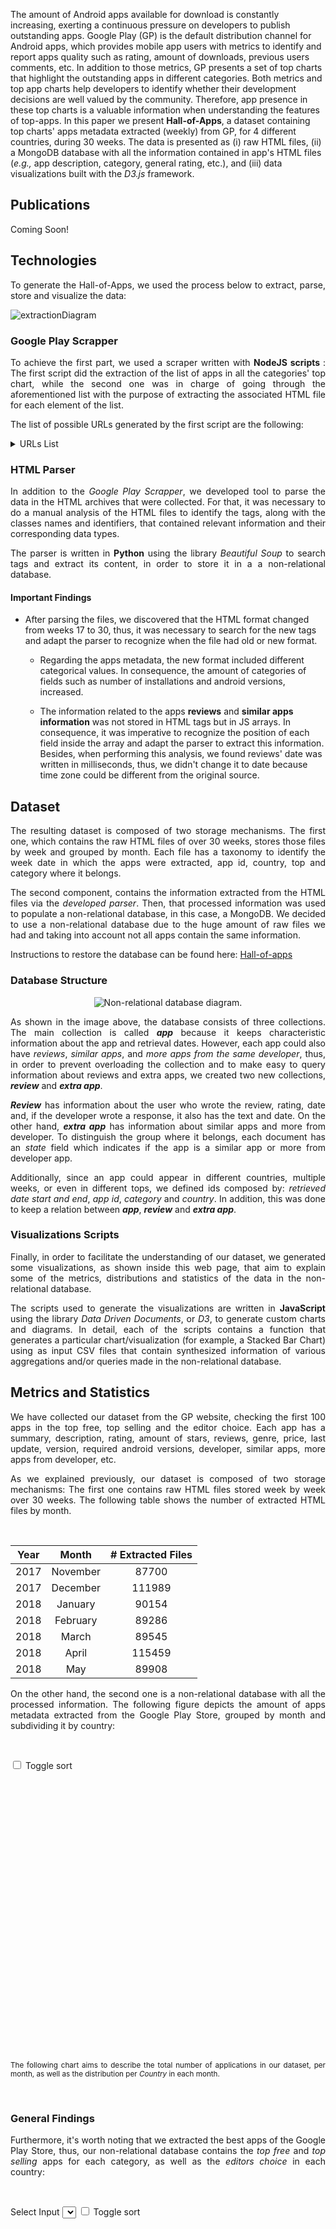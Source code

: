 
The amount of Android apps available for download is constantly increasing, exerting a continuous pressure on developers to publish outstanding apps. Google Play (GP) is the default distribution channel for Android apps, which provides mobile app users  with metrics to identify and report apps quality such as rating, amount of downloads, previous users comments, etc. In addition to those metrics, GP presents a set of top charts that highlight the outstanding apps in different categories. Both metrics and top app charts help developers to identify whether their development decisions are well valued by the community. Therefore, app presence in these top charts is a valuable information when understanding the features of top-apps. In this paper we present **Hall-of-Apps**, a dataset containing top charts' apps metadata extracted (weekly) from GP, for 4 different countries, during 30 weeks. The data is presented as (i) raw HTML files, (ii) a MongoDB database with all the information contained in app's HTML files (_e.g.,_ app description, category, general rating, etc.), and (iii) data visualizations built with the _D3.js_ framework.

## Publications
<p align="justify">
Coming Soon!
</p>

## Technologies
<p align="justify">
To generate the Hall-of-Apps, we used the process below to extract, parse, store and visualize the data:
</p>

![extractionDiagram](/assets/imgs/structural/extraction.jpg)

### Google Play Scrapper
<p align="justify">
  To achieve the first part, we used a scraper written with <strong>NodeJS scripts </strong>: The first script did the extraction of the list of apps in all the categories' top chart, while the second one was in charge of going through the aforementioned list with the purpose of extracting the associated HTML file for each element of the list.
</p>

<p align="justify">
The list of possible URLs generated by the first script are the following:
</p>

<details>
  <summary>URLs List</summary>
  
  <table class="table table-bordered table-hover table-condensed" style="table-layout:fixed">
<thead><tr><th title="Field #1">id</th>
<th title="Field #2">pathName</th>
<th title="Field #3">path</th>
<th title="Field #4">country</th>
</tr></thead>
<tbody><tr>
<td align="right">1</td>
<td>editorChoice</td>
<td>https://play.google.com/store/apps/collection/promotion_3002800_editors_choice_apps?hl=en&amp;gl=co</td>
<td>co</td>
</tr>
<tr>
<td align="right">2</td>
<td>general_topFree</td>
<td>https://play.google.com/store/apps/collection/topselling_free?hl=en&amp;gl=co</td>
<td>co</td>
</tr>
<tr>
<td align="right">3</td>
<td>general_topSelling</td>
<td>https://play.google.com/store/apps/collection/topselling_paid?hl=en&amp;gl=co</td>
<td>co</td>
</tr>
<tr>
<td align="right">4</td>
<td>art_and_design_topFree</td>
<td>https://play.google.com/store/apps/category/ART_AND_DESIGN/collection/topselling_free?hl=en&amp;gl=co</td>
<td>co</td>
</tr>
<tr>
<td align="right">5</td>
<td>art_and_design_topSelling</td>
<td>https://play.google.com/store/apps/category/ART_AND_DESIGN/collection/topselling_paid?hl=en&amp;gl=co</td>
<td>co</td>
</tr>
<tr>
<td align="right">6</td>
<td>auto_and_vehicles_topFree</td>
<td>https://play.google.com/store/apps/category/AUTO_AND_VEHICLES/collection/topselling_free?hl=en&amp;gl=co</td>
<td>co</td>
</tr>
<tr>
<td align="right">7</td>
<td>auto_and_vehicles_topSelling</td>
<td>https://play.google.com/store/apps/category/AUTO_AND_VEHICLES/collection/topselling_paid?hl=en&amp;gl=co</td>
<td>co</td>
</tr>
<tr>
<td align="right">8</td>
<td>beauty_topFree</td>
<td>https://play.google.com/store/apps/category/BEAUTY/collection/topselling_free?hl=en&amp;gl=co</td>
<td>co</td>
</tr>
<tr>
<td align="right">9</td>
<td>beauty_topSelling</td>
<td>https://play.google.com/store/apps/category/BEAUTY/collection/topselling_paid?hl=en&amp;gl=co</td>
<td>co</td>
</tr>
<tr>
<td align="right">10</td>
<td>books_and_reference_topFree</td>
<td>https://play.google.com/store/apps/category/BOOKS_AND_REFERENCE/collection/topselling_free?hl=en&amp;gl=co</td>
<td>co</td>
</tr>
<tr>
<td align="right">11</td>
<td>books_and_reference_topSelling</td>
<td>https://play.google.com/store/apps/category/BOOKS_AND_REFERENCE/collection/topselling_paid?hl=en&amp;gl=co</td>
<td>co</td>
</tr>
<tr>
<td align="right">12</td>
<td>business_topFree</td>
<td>https://play.google.com/store/apps/category/BUSINESS/collection/topselling_free?hl=en&amp;gl=co</td>
<td>co</td>
</tr>
<tr>
<td align="right">13</td>
<td>business_topSelling</td>
<td>https://play.google.com/store/apps/category/BUSINESS/collection/topselling_paid?hl=en&amp;gl=co</td>
<td>co</td>
</tr>
<tr>
<td align="right">14</td>
<td>comics_topFree</td>
<td>https://play.google.com/store/apps/category/COMICS/collection/topselling_free?hl=en&amp;gl=co</td>
<td>co</td>
</tr>
<tr>
<td align="right">15</td>
<td>comics_topSelling</td>
<td>https://play.google.com/store/apps/category/COMICS/collection/topselling_paid?hl=en&amp;gl=co</td>
<td>co</td>
</tr>
<tr>
<td align="right">16</td>
<td>communication_topFree</td>
<td>https://play.google.com/store/apps/category/COMMUNICATION/collection/topselling_free?hl=en&amp;gl=co</td>
<td>co</td>
</tr>
<tr>
<td align="right">17</td>
<td>communication_topSelling</td>
<td>https://play.google.com/store/apps/category/COMMUNICATION/collection/topselling_paid?hl=en&amp;gl=co</td>
<td>co</td>
</tr>
<tr>
<td align="right">18</td>
<td>dating_topFree</td>
<td>https://play.google.com/store/apps/category/DATING/collection/topselling_free?hl=en&amp;gl=co</td>
<td>co</td>
</tr>
<tr>
<td align="right">19</td>
<td>dating_topSelling</td>
<td>https://play.google.com/store/apps/category/DATING/collection/topselling_paid?hl=en&amp;gl=co</td>
<td>co</td>
</tr>
<tr>
<td align="right">20</td>
<td>education_topFree</td>
<td>https://play.google.com/store/apps/category/EDUCATION/collection/topselling_free?hl=en&amp;gl=co</td>
<td>co</td>
</tr>
<tr>
<td align="right">21</td>
<td>education_topSelling</td>
<td>https://play.google.com/store/apps/category/EDUCATION/collection/topselling_paid?hl=en&amp;gl=co</td>
<td>co</td>
</tr>
<tr>
<td align="right">22</td>
<td>entertainment_topFree</td>
<td>https://play.google.com/store/apps/category/ENTERTAINMENT/collection/topselling_free?hl=en&amp;gl=co</td>
<td>co</td>
</tr>
<tr>
<td align="right">23</td>
<td>entertainment_topSelling</td>
<td>https://play.google.com/store/apps/category/ENTERTAINMENT/collection/topselling_paid?hl=en&amp;gl=co</td>
<td>co</td>
</tr>
<tr>
<td align="right">24</td>
<td>events_topFree</td>
<td>https://play.google.com/store/apps/category/EVENTS/collection/topselling_free?hl=en&amp;gl=co</td>
<td>co</td>
</tr>
<tr>
<td align="right">25</td>
<td>events_topSelling</td>
<td>https://play.google.com/store/apps/category/EVENTS/collection/topselling_paid?hl=en&amp;gl=co</td>
<td>co</td>
</tr>
<tr>
<td align="right">26</td>
<td>finance_topFree</td>
<td>https://play.google.com/store/apps/category/FINANCE/collection/topselling_free?hl=en&amp;gl=co</td>
<td>co</td>
</tr>
<tr>
<td align="right">27</td>
<td>finance_topSelling</td>
<td>https://play.google.com/store/apps/category/FINANCE/collection/topselling_paid?hl=en&amp;gl=co</td>
<td>co</td>
</tr>
<tr>
<td align="right">28</td>
<td>food_and_drink_topFree</td>
<td>https://play.google.com/store/apps/category/FOOD_AND_DRINK/collection/topselling_free?hl=en&amp;gl=co</td>
<td>co</td>
</tr>
<tr>
<td align="right">29</td>
<td>food_and_drink_topSelling</td>
<td>https://play.google.com/store/apps/category/FOOD_AND_DRINK/collection/topselling_paid?hl=en&amp;gl=co</td>
<td>co</td>
</tr>
<tr>
<td align="right">30</td>
<td>health_and_fitness_topFree</td>
<td>https://play.google.com/store/apps/category/HEALTH_AND_FITNESS/collection/topselling_free?hl=en&amp;gl=co</td>
<td>co</td>
</tr>
<tr>
<td align="right">31</td>
<td>health_and_fitness_topSelling</td>
<td>https://play.google.com/store/apps/category/HEALTH_AND_FITNESS/collection/topselling_paid?hl=en&amp;gl=co</td>
<td>co</td>
</tr>
<tr>
<td align="right">32</td>
<td>house_and_home_topFree</td>
<td>https://play.google.com/store/apps/category/HOUSE_AND_HOME/collection/topselling_free?hl=en&amp;gl=co</td>
<td>co</td>
</tr>
<tr>
<td align="right">33</td>
<td>house_and_home_topSelling</td>
<td>https://play.google.com/store/apps/category/HOUSE_AND_HOME/collection/topselling_paid?hl=en&amp;gl=co</td>
<td>co</td>
</tr>
<tr>
<td align="right">34</td>
<td>libraries_and_demo_topFree</td>
<td>https://play.google.com/store/apps/category/LIBRARIES_AND_DEMO/collection/topselling_free?hl=en&amp;gl=co</td>
<td>co</td>
</tr>
<tr>
<td align="right">35</td>
<td>libraries_and_demo_topSelling</td>
<td>https://play.google.com/store/apps/category/LIBRARIES_AND_DEMO/collection/topselling_paid?hl=en&amp;gl=co</td>
<td>co</td>
</tr>
<tr>
<td align="right">36</td>
<td>lifestyle_topFree</td>
<td>https://play.google.com/store/apps/category/LIFESTYLE/collection/topselling_free?hl=en&amp;gl=co</td>
<td>co</td>
</tr>
<tr>
<td align="right">37</td>
<td>lifestyle_topSelling</td>
<td>https://play.google.com/store/apps/category/LIFESTYLE/collection/topselling_paid?hl=en&amp;gl=co</td>
<td>co</td>
</tr>
<tr>
<td align="right">38</td>
<td>maps_and_navigation_topFree</td>
<td>https://play.google.com/store/apps/category/MAPS_AND_NAVIGATION/collection/topselling_free?hl=en&amp;gl=co</td>
<td>co</td>
</tr>
<tr>
<td align="right">39</td>
<td>maps_and_navigation_topSelling</td>
<td>https://play.google.com/store/apps/category/MAPS_AND_NAVIGATION/collection/topselling_paid?hl=en&amp;gl=co</td>
<td>co</td>
</tr>
<tr>
<td align="right">40</td>
<td>medical_topFree</td>
<td>https://play.google.com/store/apps/category/MEDICAL/collection/topselling_free?hl=en&amp;gl=co</td>
<td>co</td>
</tr>
<tr>
<td align="right">41</td>
<td>medical_topSelling</td>
<td>https://play.google.com/store/apps/category/MEDICAL/collection/topselling_paid?hl=en&amp;gl=co</td>
<td>co</td>
</tr>
<tr>
<td align="right">42</td>
<td>music_and_audio_topFree</td>
<td>https://play.google.com/store/apps/category/MUSIC_AND_AUDIO/collection/topselling_free?hl=en&amp;gl=co</td>
<td>co</td>
</tr>
<tr>
<td align="right">43</td>
<td>music_and_audio_topSelling</td>
<td>https://play.google.com/store/apps/category/MUSIC_AND_AUDIO/collection/topselling_paid?hl=en&amp;gl=co</td>
<td>co</td>
</tr>
<tr>
<td align="right">44</td>
<td>news_and_magazines_topFree</td>
<td>https://play.google.com/store/apps/category/NEWS_AND_MAGAZINES/collection/topselling_free?hl=en&amp;gl=co</td>
<td>co</td>
</tr>
<tr>
<td align="right">45</td>
<td>news_and_magazines_topSelling</td>
<td>https://play.google.com/store/apps/category/NEWS_AND_MAGAZINES/collection/topselling_paid?hl=en&amp;gl=co</td>
<td>co</td>
</tr>
<tr>
<td align="right">46</td>
<td>parenting_topFree</td>
<td>https://play.google.com/store/apps/category/PARENTING/collection/topselling_free?hl=en&amp;gl=co</td>
<td>co</td>
</tr>
<tr>
<td align="right">47</td>
<td>parenting_topSelling</td>
<td>https://play.google.com/store/apps/category/PARENTING/collection/topselling_paid?hl=en&amp;gl=co</td>
<td>co</td>
</tr>
<tr>
<td align="right">48</td>
<td>personalization_topFree</td>
<td>https://play.google.com/store/apps/category/PERSONALIZATION/collection/topselling_free?hl=en&amp;gl=co</td>
<td>co</td>
</tr>
<tr>
<td align="right">49</td>
<td>personalization_topSelling</td>
<td>https://play.google.com/store/apps/category/PERSONALIZATION/collection/topselling_paid?hl=en&amp;gl=co</td>
<td>co</td>
</tr>
<tr>
<td align="right">50</td>
<td>photography_topFree</td>
<td>https://play.google.com/store/apps/category/PHOTOGRAPHY/collection/topselling_free?hl=en&amp;gl=co</td>
<td>co</td>
</tr>
<tr>
<td align="right">51</td>
<td>photography_topSelling</td>
<td>https://play.google.com/store/apps/category/PHOTOGRAPHY/collection/topselling_paid?hl=en&amp;gl=co</td>
<td>co</td>
</tr>
<tr>
<td align="right">52</td>
<td>productivity_topFree</td>
<td>https://play.google.com/store/apps/category/PRODUCTIVITY/collection/topselling_free?hl=en&amp;gl=co</td>
<td>co</td>
</tr>
<tr>
<td align="right">53</td>
<td>productivity_topSelling</td>
<td>https://play.google.com/store/apps/category/PRODUCTIVITY/collection/topselling_paid?hl=en&amp;gl=co</td>
<td>co</td>
</tr>
<tr>
<td align="right">54</td>
<td>shopping_topFree</td>
<td>https://play.google.com/store/apps/category/SHOPPING/collection/topselling_free?hl=en&amp;gl=co</td>
<td>co</td>
</tr>
<tr>
<td align="right">55</td>
<td>shopping_topSelling</td>
<td>https://play.google.com/store/apps/category/SHOPPING/collection/topselling_paid?hl=en&amp;gl=co</td>
<td>co</td>
</tr>
<tr>
<td align="right">56</td>
<td>social_topFree</td>
<td>https://play.google.com/store/apps/category/SOCIAL/collection/topselling_free?hl=en&amp;gl=co</td>
<td>co</td>
</tr>
<tr>
<td align="right">57</td>
<td>social_topSelling</td>
<td>https://play.google.com/store/apps/category/SOCIAL/collection/topselling_paid?hl=en&amp;gl=co</td>
<td>co</td>
</tr>
<tr>
<td align="right">58</td>
<td>sports_topFree</td>
<td>https://play.google.com/store/apps/category/SPORTS/collection/topselling_free?hl=en&amp;gl=co</td>
<td>co</td>
</tr>
<tr>
<td align="right">59</td>
<td>sports_topSelling</td>
<td>https://play.google.com/store/apps/category/SPORTS/collection/topselling_paid?hl=en&amp;gl=co</td>
<td>co</td>
</tr>
<tr>
<td align="right">60</td>
<td>tools_topFree</td>
<td>https://play.google.com/store/apps/category/TOOLS/collection/topselling_free?hl=en&amp;gl=co</td>
<td>co</td>
</tr>
<tr>
<td align="right">61</td>
<td>tools_topSelling</td>
<td>https://play.google.com/store/apps/category/TOOLS/collection/topselling_paid?hl=en&amp;gl=co</td>
<td>co</td>
</tr>
<tr>
<td align="right">62</td>
<td>travel_and_local_topFree</td>
<td>https://play.google.com/store/apps/category/TRAVEL_AND_LOCAL/collection/topselling_free?hl=en&amp;gl=co</td>
<td>co</td>
</tr>
<tr>
<td align="right">63</td>
<td>travel_and_local_topSelling</td>
<td>https://play.google.com/store/apps/category/TRAVEL_AND_LOCAL/collection/topselling_paid?hl=en&amp;gl=co</td>
<td>co</td>
</tr>
<tr>
<td align="right">64</td>
<td>video_players_topFree</td>
<td>https://play.google.com/store/apps/category/VIDEO_PLAYERS/collection/topselling_free?hl=en&amp;gl=co</td>
<td>co</td>
</tr>
<tr>
<td align="right">65</td>
<td>video_players_topSelling</td>
<td>https://play.google.com/store/apps/category/VIDEO_PLAYERS/collection/topselling_paid?hl=en&amp;gl=co</td>
<td>co</td>
</tr>
<tr>
<td align="right">66</td>
<td>weather_topFree</td>
<td>https://play.google.com/store/apps/category/WEATHER/collection/topselling_free?hl=en&amp;gl=co</td>
<td>co</td>
</tr>
<tr>
<td align="right">67</td>
<td>weather_topSelling</td>
<td>https://play.google.com/store/apps/category/WEATHER/collection/topselling_paid?hl=en&amp;gl=co</td>
<td>co</td>
</tr>
<tr>
<td align="right">68</td>
<td>editorChoice</td>
<td>https://play.google.com/store/apps/collection/promotion_3002800_editors_choice_apps?hl=en&amp;gl=us</td>
<td>us</td>
</tr>
<tr>
<td align="right">69</td>
<td>general_topFree</td>
<td>https://play.google.com/store/apps/collection/topselling_free?hl=en&amp;gl=us</td>
<td>us</td>
</tr>
<tr>
<td align="right">70</td>
<td>general_topSelling</td>
<td>https://play.google.com/store/apps/collection/topselling_paid?hl=en&amp;gl=us</td>
<td>us</td>
</tr>
<tr>
<td align="right">71</td>
<td>art_and_design_topFree</td>
<td>https://play.google.com/store/apps/category/ART_AND_DESIGN/collection/topselling_free?hl=en&amp;gl=us</td>
<td>us</td>
</tr>
<tr>
<td align="right">72</td>
<td>art_and_design_topSelling</td>
<td>https://play.google.com/store/apps/category/ART_AND_DESIGN/collection/topselling_paid?hl=en&amp;gl=us</td>
<td>us</td>
</tr>
<tr>
<td align="right">73</td>
<td>auto_and_vehicles_topFree</td>
<td>https://play.google.com/store/apps/category/AUTO_AND_VEHICLES/collection/topselling_free?hl=en&amp;gl=us</td>
<td>us</td>
</tr>
<tr>
<td align="right">74</td>
<td>auto_and_vehicles_topSelling</td>
<td>https://play.google.com/store/apps/category/AUTO_AND_VEHICLES/collection/topselling_paid?hl=en&amp;gl=us</td>
<td>us</td>
</tr>
<tr>
<td align="right">75</td>
<td>beauty_topFree</td>
<td>https://play.google.com/store/apps/category/BEAUTY/collection/topselling_free?hl=en&amp;gl=us</td>
<td>us</td>
</tr>
<tr>
<td align="right">76</td>
<td>beauty_topSelling</td>
<td>https://play.google.com/store/apps/category/BEAUTY/collection/topselling_paid?hl=en&amp;gl=us</td>
<td>us</td>
</tr>
<tr>
<td align="right">77</td>
<td>books_and_reference_topFree</td>
<td>https://play.google.com/store/apps/category/BOOKS_AND_REFERENCE/collection/topselling_free?hl=en&amp;gl=us</td>
<td>us</td>
</tr>
<tr>
<td align="right">78</td>
<td>books_and_reference_topSelling</td>
<td>https://play.google.com/store/apps/category/BOOKS_AND_REFERENCE/collection/topselling_paid?hl=en&amp;gl=us</td>
<td>us</td>
</tr>
<tr>
<td align="right">79</td>
<td>business_topFree</td>
<td>https://play.google.com/store/apps/category/BUSINESS/collection/topselling_free?hl=en&amp;gl=us</td>
<td>us</td>
</tr>
<tr>
<td align="right">80</td>
<td>business_topSelling</td>
<td>https://play.google.com/store/apps/category/BUSINESS/collection/topselling_paid?hl=en&amp;gl=us</td>
<td>us</td>
</tr>
<tr>
<td align="right">81</td>
<td>comics_topFree</td>
<td>https://play.google.com/store/apps/category/COMICS/collection/topselling_free?hl=en&amp;gl=us</td>
<td>us</td>
</tr>
<tr>
<td align="right">82</td>
<td>comics_topSelling</td>
<td>https://play.google.com/store/apps/category/COMICS/collection/topselling_paid?hl=en&amp;gl=us</td>
<td>us</td>
</tr>
<tr>
<td align="right">83</td>
<td>communication_topFree</td>
<td>https://play.google.com/store/apps/category/COMMUNICATION/collection/topselling_free?hl=en&amp;gl=us</td>
<td>us</td>
</tr>
<tr>
<td align="right">84</td>
<td>communication_topSelling</td>
<td>https://play.google.com/store/apps/category/COMMUNICATION/collection/topselling_paid?hl=en&amp;gl=us</td>
<td>us</td>
</tr>
<tr>
<td align="right">85</td>
<td>dating_topFree</td>
<td>https://play.google.com/store/apps/category/DATING/collection/topselling_free?hl=en&amp;gl=us</td>
<td>us</td>
</tr>
<tr>
<td align="right">86</td>
<td>dating_topSelling</td>
<td>https://play.google.com/store/apps/category/DATING/collection/topselling_paid?hl=en&amp;gl=us</td>
<td>us</td>
</tr>
<tr>
<td align="right">87</td>
<td>education_topFree</td>
<td>https://play.google.com/store/apps/category/EDUCATION/collection/topselling_free?hl=en&amp;gl=us</td>
<td>us</td>
</tr>
<tr>
<td align="right">88</td>
<td>education_topSelling</td>
<td>https://play.google.com/store/apps/category/EDUCATION/collection/topselling_paid?hl=en&amp;gl=us</td>
<td>us</td>
</tr>
<tr>
<td align="right">89</td>
<td>entertainment_topFree</td>
<td>https://play.google.com/store/apps/category/ENTERTAINMENT/collection/topselling_free?hl=en&amp;gl=us</td>
<td>us</td>
</tr>
<tr>
<td align="right">90</td>
<td>entertainment_topSelling</td>
<td>https://play.google.com/store/apps/category/ENTERTAINMENT/collection/topselling_paid?hl=en&amp;gl=us</td>
<td>us</td>
</tr>
<tr>
<td align="right">91</td>
<td>events_topFree</td>
<td>https://play.google.com/store/apps/category/EVENTS/collection/topselling_free?hl=en&amp;gl=us</td>
<td>us</td>
</tr>
<tr>
<td align="right">92</td>
<td>events_topSelling</td>
<td>https://play.google.com/store/apps/category/EVENTS/collection/topselling_paid?hl=en&amp;gl=us</td>
<td>us</td>
</tr>
<tr>
<td align="right">93</td>
<td>finance_topFree</td>
<td>https://play.google.com/store/apps/category/FINANCE/collection/topselling_free?hl=en&amp;gl=us</td>
<td>us</td>
</tr>
<tr>
<td align="right">94</td>
<td>finance_topSelling</td>
<td>https://play.google.com/store/apps/category/FINANCE/collection/topselling_paid?hl=en&amp;gl=us</td>
<td>us</td>
</tr>
<tr>
<td align="right">95</td>
<td>food_and_drink_topFree</td>
<td>https://play.google.com/store/apps/category/FOOD_AND_DRINK/collection/topselling_free?hl=en&amp;gl=us</td>
<td>us</td>
</tr>
<tr>
<td align="right">96</td>
<td>food_and_drink_topSelling</td>
<td>https://play.google.com/store/apps/category/FOOD_AND_DRINK/collection/topselling_paid?hl=en&amp;gl=us</td>
<td>us</td>
</tr>
<tr>
<td align="right">97</td>
<td>health_and_fitness_topFree</td>
<td>https://play.google.com/store/apps/category/HEALTH_AND_FITNESS/collection/topselling_free?hl=en&amp;gl=us</td>
<td>us</td>
</tr>
<tr>
<td align="right">98</td>
<td>health_and_fitness_topSelling</td>
<td>https://play.google.com/store/apps/category/HEALTH_AND_FITNESS/collection/topselling_paid?hl=en&amp;gl=us</td>
<td>us</td>
</tr>
<tr>
<td align="right">99</td>
<td>house_and_home_topFree</td>
<td>https://play.google.com/store/apps/category/HOUSE_AND_HOME/collection/topselling_free?hl=en&amp;gl=us</td>
<td>us</td>
</tr>
<tr>
<td align="right">100</td>
<td>house_and_home_topSelling</td>
<td>https://play.google.com/store/apps/category/HOUSE_AND_HOME/collection/topselling_paid?hl=en&amp;gl=us</td>
<td>us</td>
</tr>
<tr>
<td align="right">101</td>
<td>libraries_and_demo_topFree</td>
<td>https://play.google.com/store/apps/category/LIBRARIES_AND_DEMO/collection/topselling_free?hl=en&amp;gl=us</td>
<td>us</td>
</tr>
<tr>
<td align="right">102</td>
<td>libraries_and_demo_topSelling</td>
<td>https://play.google.com/store/apps/category/LIBRARIES_AND_DEMO/collection/topselling_paid?hl=en&amp;gl=us</td>
<td>us</td>
</tr>
<tr>
<td align="right">103</td>
<td>lifestyle_topFree</td>
<td>https://play.google.com/store/apps/category/LIFESTYLE/collection/topselling_free?hl=en&amp;gl=us</td>
<td>us</td>
</tr>
<tr>
<td align="right">104</td>
<td>lifestyle_topSelling</td>
<td>https://play.google.com/store/apps/category/LIFESTYLE/collection/topselling_paid?hl=en&amp;gl=us</td>
<td>us</td>
</tr>
<tr>
<td align="right">105</td>
<td>maps_and_navigation_topFree</td>
<td>https://play.google.com/store/apps/category/MAPS_AND_NAVIGATION/collection/topselling_free?hl=en&amp;gl=us</td>
<td>us</td>
</tr>
<tr>
<td align="right">106</td>
<td>maps_and_navigation_topSelling</td>
<td>https://play.google.com/store/apps/category/MAPS_AND_NAVIGATION/collection/topselling_paid?hl=en&amp;gl=us</td>
<td>us</td>
</tr>
<tr>
<td align="right">107</td>
<td>medical_topFree</td>
<td>https://play.google.com/store/apps/category/MEDICAL/collection/topselling_free?hl=en&amp;gl=us</td>
<td>us</td>
</tr>
<tr>
<td align="right">108</td>
<td>medical_topSelling</td>
<td>https://play.google.com/store/apps/category/MEDICAL/collection/topselling_paid?hl=en&amp;gl=us</td>
<td>us</td>
</tr>
<tr>
<td align="right">109</td>
<td>music_and_audio_topFree</td>
<td>https://play.google.com/store/apps/category/MUSIC_AND_AUDIO/collection/topselling_free?hl=en&amp;gl=us</td>
<td>us</td>
</tr>
<tr>
<td align="right">110</td>
<td>music_and_audio_topSelling</td>
<td>https://play.google.com/store/apps/category/MUSIC_AND_AUDIO/collection/topselling_paid?hl=en&amp;gl=us</td>
<td>us</td>
</tr>
<tr>
<td align="right">111</td>
<td>news_and_magazines_topFree</td>
<td>https://play.google.com/store/apps/category/NEWS_AND_MAGAZINES/collection/topselling_free?hl=en&amp;gl=us</td>
<td>us</td>
</tr>
<tr>
<td align="right">112</td>
<td>news_and_magazines_topSelling</td>
<td>https://play.google.com/store/apps/category/NEWS_AND_MAGAZINES/collection/topselling_paid?hl=en&amp;gl=us</td>
<td>us</td>
</tr>
<tr>
<td align="right">113</td>
<td>parenting_topFree</td>
<td>https://play.google.com/store/apps/category/PARENTING/collection/topselling_free?hl=en&amp;gl=us</td>
<td>us</td>
</tr>
<tr>
<td align="right">114</td>
<td>parenting_topSelling</td>
<td>https://play.google.com/store/apps/category/PARENTING/collection/topselling_paid?hl=en&amp;gl=us</td>
<td>us</td>
</tr>
<tr>
<td align="right">115</td>
<td>personalization_topFree</td>
<td>https://play.google.com/store/apps/category/PERSONALIZATION/collection/topselling_free?hl=en&amp;gl=us</td>
<td>us</td>
</tr>
<tr>
<td align="right">116</td>
<td>personalization_topSelling</td>
<td>https://play.google.com/store/apps/category/PERSONALIZATION/collection/topselling_paid?hl=en&amp;gl=us</td>
<td>us</td>
</tr>
<tr>
<td align="right">117</td>
<td>photography_topFree</td>
<td>https://play.google.com/store/apps/category/PHOTOGRAPHY/collection/topselling_free?hl=en&amp;gl=us</td>
<td>us</td>
</tr>
<tr>
<td align="right">118</td>
<td>photography_topSelling</td>
<td>https://play.google.com/store/apps/category/PHOTOGRAPHY/collection/topselling_paid?hl=en&amp;gl=us</td>
<td>us</td>
</tr>
<tr>
<td align="right">119</td>
<td>productivity_topFree</td>
<td>https://play.google.com/store/apps/category/PRODUCTIVITY/collection/topselling_free?hl=en&amp;gl=us</td>
<td>us</td>
</tr>
<tr>
<td align="right">120</td>
<td>productivity_topSelling</td>
<td>https://play.google.com/store/apps/category/PRODUCTIVITY/collection/topselling_paid?hl=en&amp;gl=us</td>
<td>us</td>
</tr>
<tr>
<td align="right">121</td>
<td>shopping_topFree</td>
<td>https://play.google.com/store/apps/category/SHOPPING/collection/topselling_free?hl=en&amp;gl=us</td>
<td>us</td>
</tr>
<tr>
<td align="right">122</td>
<td>shopping_topSelling</td>
<td>https://play.google.com/store/apps/category/SHOPPING/collection/topselling_paid?hl=en&amp;gl=us</td>
<td>us</td>
</tr>
<tr>
<td align="right">123</td>
<td>social_topFree</td>
<td>https://play.google.com/store/apps/category/SOCIAL/collection/topselling_free?hl=en&amp;gl=us</td>
<td>us</td>
</tr>
<tr>
<td align="right">124</td>
<td>social_topSelling</td>
<td>https://play.google.com/store/apps/category/SOCIAL/collection/topselling_paid?hl=en&amp;gl=us</td>
<td>us</td>
</tr>
<tr>
<td align="right">125</td>
<td>sports_topFree</td>
<td>https://play.google.com/store/apps/category/SPORTS/collection/topselling_free?hl=en&amp;gl=us</td>
<td>us</td>
</tr>
<tr>
<td align="right">126</td>
<td>sports_topSelling</td>
<td>https://play.google.com/store/apps/category/SPORTS/collection/topselling_paid?hl=en&amp;gl=us</td>
<td>us</td>
</tr>
<tr>
<td align="right">127</td>
<td>tools_topFree</td>
<td>https://play.google.com/store/apps/category/TOOLS/collection/topselling_free?hl=en&amp;gl=us</td>
<td>us</td>
</tr>
<tr>
<td align="right">128</td>
<td>tools_topSelling</td>
<td>https://play.google.com/store/apps/category/TOOLS/collection/topselling_paid?hl=en&amp;gl=us</td>
<td>us</td>
</tr>
<tr>
<td align="right">129</td>
<td>travel_and_local_topFree</td>
<td>https://play.google.com/store/apps/category/TRAVEL_AND_LOCAL/collection/topselling_free?hl=en&amp;gl=us</td>
<td>us</td>
</tr>
<tr>
<td align="right">130</td>
<td>travel_and_local_topSelling</td>
<td>https://play.google.com/store/apps/category/TRAVEL_AND_LOCAL/collection/topselling_paid?hl=en&amp;gl=us</td>
<td>us</td>
</tr>
<tr>
<td align="right">131</td>
<td>video_players_topFree</td>
<td>https://play.google.com/store/apps/category/VIDEO_PLAYERS/collection/topselling_free?hl=en&amp;gl=us</td>
<td>us</td>
</tr>
<tr>
<td align="right">132</td>
<td>video_players_topSelling</td>
<td>https://play.google.com/store/apps/category/VIDEO_PLAYERS/collection/topselling_paid?hl=en&amp;gl=us</td>
<td>us</td>
</tr>
<tr>
<td align="right">133</td>
<td>weather_topFree</td>
<td>https://play.google.com/store/apps/category/WEATHER/collection/topselling_free?hl=en&amp;gl=us</td>
<td>us</td>
</tr>
<tr>
<td align="right">134</td>
<td>weather_topSelling</td>
<td>https://play.google.com/store/apps/category/WEATHER/collection/topselling_paid?hl=en&amp;gl=us</td>
<td>us</td>
</tr>
<tr>
<td align="right">135</td>
<td>editorChoice</td>
<td>https://play.google.com/store/apps/collection/promotion_3002800_editors_choice_apps?hl=en&amp;gl=br</td>
<td>br</td>
</tr>
<tr>
<td align="right">136</td>
<td>general_topFree</td>
<td>https://play.google.com/store/apps/collection/topselling_free?hl=en&amp;gl=br</td>
<td>br</td>
</tr>
<tr>
<td align="right">137</td>
<td>general_topSelling</td>
<td>https://play.google.com/store/apps/collection/topselling_paid?hl=en&amp;gl=br</td>
<td>br</td>
</tr>
<tr>
<td align="right">138</td>
<td>art_and_design_topFree</td>
<td>https://play.google.com/store/apps/category/ART_AND_DESIGN/collection/topselling_free?hl=en&amp;gl=br</td>
<td>br</td>
</tr>
<tr>
<td align="right">139</td>
<td>art_and_design_topSelling</td>
<td>https://play.google.com/store/apps/category/ART_AND_DESIGN/collection/topselling_paid?hl=en&amp;gl=br</td>
<td>br</td>
</tr>
<tr>
<td align="right">140</td>
<td>auto_and_vehicles_topFree</td>
<td>https://play.google.com/store/apps/category/AUTO_AND_VEHICLES/collection/topselling_free?hl=en&amp;gl=br</td>
<td>br</td>
</tr>
<tr>
<td align="right">141</td>
<td>auto_and_vehicles_topSelling</td>
<td>https://play.google.com/store/apps/category/AUTO_AND_VEHICLES/collection/topselling_paid?hl=en&amp;gl=br</td>
<td>br</td>
</tr>
<tr>
<td align="right">142</td>
<td>beauty_topFree</td>
<td>https://play.google.com/store/apps/category/BEAUTY/collection/topselling_free?hl=en&amp;gl=br</td>
<td>br</td>
</tr>
<tr>
<td align="right">143</td>
<td>beauty_topSelling</td>
<td>https://play.google.com/store/apps/category/BEAUTY/collection/topselling_paid?hl=en&amp;gl=br</td>
<td>br</td>
</tr>
<tr>
<td align="right">144</td>
<td>books_and_reference_topFree</td>
<td>https://play.google.com/store/apps/category/BOOKS_AND_REFERENCE/collection/topselling_free?hl=en&amp;gl=br</td>
<td>br</td>
</tr>
<tr>
<td align="right">145</td>
<td>books_and_reference_topSelling</td>
<td>https://play.google.com/store/apps/category/BOOKS_AND_REFERENCE/collection/topselling_paid?hl=en&amp;gl=br</td>
<td>br</td>
</tr>
<tr>
<td align="right">146</td>
<td>business_topFree</td>
<td>https://play.google.com/store/apps/category/BUSINESS/collection/topselling_free?hl=en&amp;gl=br</td>
<td>br</td>
</tr>
<tr>
<td align="right">147</td>
<td>business_topSelling</td>
<td>https://play.google.com/store/apps/category/BUSINESS/collection/topselling_paid?hl=en&amp;gl=br</td>
<td>br</td>
</tr>
<tr>
<td align="right">148</td>
<td>comics_topFree</td>
<td>https://play.google.com/store/apps/category/COMICS/collection/topselling_free?hl=en&amp;gl=br</td>
<td>br</td>
</tr>
<tr>
<td align="right">149</td>
<td>comics_topSelling</td>
<td>https://play.google.com/store/apps/category/COMICS/collection/topselling_paid?hl=en&amp;gl=br</td>
<td>br</td>
</tr>
<tr>
<td align="right">150</td>
<td>communication_topFree</td>
<td>https://play.google.com/store/apps/category/COMMUNICATION/collection/topselling_free?hl=en&amp;gl=br</td>
<td>br</td>
</tr>
<tr>
<td align="right">151</td>
<td>communication_topSelling</td>
<td>https://play.google.com/store/apps/category/COMMUNICATION/collection/topselling_paid?hl=en&amp;gl=br</td>
<td>br</td>
</tr>
<tr>
<td align="right">152</td>
<td>dating_topFree</td>
<td>https://play.google.com/store/apps/category/DATING/collection/topselling_free?hl=en&amp;gl=br</td>
<td>br</td>
</tr>
<tr>
<td align="right">153</td>
<td>dating_topSelling</td>
<td>https://play.google.com/store/apps/category/DATING/collection/topselling_paid?hl=en&amp;gl=br</td>
<td>br</td>
</tr>
<tr>
<td align="right">154</td>
<td>education_topFree</td>
<td>https://play.google.com/store/apps/category/EDUCATION/collection/topselling_free?hl=en&amp;gl=br</td>
<td>br</td>
</tr>
<tr>
<td align="right">155</td>
<td>education_topSelling</td>
<td>https://play.google.com/store/apps/category/EDUCATION/collection/topselling_paid?hl=en&amp;gl=br</td>
<td>br</td>
</tr>
<tr>
<td align="right">156</td>
<td>entertainment_topFree</td>
<td>https://play.google.com/store/apps/category/ENTERTAINMENT/collection/topselling_free?hl=en&amp;gl=br</td>
<td>br</td>
</tr>
<tr>
<td align="right">157</td>
<td>entertainment_topSelling</td>
<td>https://play.google.com/store/apps/category/ENTERTAINMENT/collection/topselling_paid?hl=en&amp;gl=br</td>
<td>br</td>
</tr>
<tr>
<td align="right">158</td>
<td>events_topFree</td>
<td>https://play.google.com/store/apps/category/EVENTS/collection/topselling_free?hl=en&amp;gl=br</td>
<td>br</td>
</tr>
<tr>
<td align="right">159</td>
<td>events_topSelling</td>
<td>https://play.google.com/store/apps/category/EVENTS/collection/topselling_paid?hl=en&amp;gl=br</td>
<td>br</td>
</tr>
<tr>
<td align="right">160</td>
<td>finance_topFree</td>
<td>https://play.google.com/store/apps/category/FINANCE/collection/topselling_free?hl=en&amp;gl=br</td>
<td>br</td>
</tr>
<tr>
<td align="right">161</td>
<td>finance_topSelling</td>
<td>https://play.google.com/store/apps/category/FINANCE/collection/topselling_paid?hl=en&amp;gl=br</td>
<td>br</td>
</tr>
<tr>
<td align="right">162</td>
<td>food_and_drink_topFree</td>
<td>https://play.google.com/store/apps/category/FOOD_AND_DRINK/collection/topselling_free?hl=en&amp;gl=br</td>
<td>br</td>
</tr>
<tr>
<td align="right">163</td>
<td>food_and_drink_topSelling</td>
<td>https://play.google.com/store/apps/category/FOOD_AND_DRINK/collection/topselling_paid?hl=en&amp;gl=br</td>
<td>br</td>
</tr>
<tr>
<td align="right">164</td>
<td>health_and_fitness_topFree</td>
<td>https://play.google.com/store/apps/category/HEALTH_AND_FITNESS/collection/topselling_free?hl=en&amp;gl=br</td>
<td>br</td>
</tr>
<tr>
<td align="right">165</td>
<td>health_and_fitness_topSelling</td>
<td>https://play.google.com/store/apps/category/HEALTH_AND_FITNESS/collection/topselling_paid?hl=en&amp;gl=br</td>
<td>br</td>
</tr>
<tr>
<td align="right">166</td>
<td>house_and_home_topFree</td>
<td>https://play.google.com/store/apps/category/HOUSE_AND_HOME/collection/topselling_free?hl=en&amp;gl=br</td>
<td>br</td>
</tr>
<tr>
<td align="right">167</td>
<td>house_and_home_topSelling</td>
<td>https://play.google.com/store/apps/category/HOUSE_AND_HOME/collection/topselling_paid?hl=en&amp;gl=br</td>
<td>br</td>
</tr>
<tr>
<td align="right">168</td>
<td>libraries_and_demo_topFree</td>
<td>https://play.google.com/store/apps/category/LIBRARIES_AND_DEMO/collection/topselling_free?hl=en&amp;gl=br</td>
<td>br</td>
</tr>
<tr>
<td align="right">169</td>
<td>libraries_and_demo_topSelling</td>
<td>https://play.google.com/store/apps/category/LIBRARIES_AND_DEMO/collection/topselling_paid?hl=en&amp;gl=br</td>
<td>br</td>
</tr>
<tr>
<td align="right">170</td>
<td>lifestyle_topFree</td>
<td>https://play.google.com/store/apps/category/LIFESTYLE/collection/topselling_free?hl=en&amp;gl=br</td>
<td>br</td>
</tr>
<tr>
<td align="right">171</td>
<td>lifestyle_topSelling</td>
<td>https://play.google.com/store/apps/category/LIFESTYLE/collection/topselling_paid?hl=en&amp;gl=br</td>
<td>br</td>
</tr>
<tr>
<td align="right">172</td>
<td>maps_and_navigation_topFree</td>
<td>https://play.google.com/store/apps/category/MAPS_AND_NAVIGATION/collection/topselling_free?hl=en&amp;gl=br</td>
<td>br</td>
</tr>
<tr>
<td align="right">173</td>
<td>maps_and_navigation_topSelling</td>
<td>https://play.google.com/store/apps/category/MAPS_AND_NAVIGATION/collection/topselling_paid?hl=en&amp;gl=br</td>
<td>br</td>
</tr>
<tr>
<td align="right">174</td>
<td>medical_topFree</td>
<td>https://play.google.com/store/apps/category/MEDICAL/collection/topselling_free?hl=en&amp;gl=br</td>
<td>br</td>
</tr>
<tr>
<td align="right">175</td>
<td>medical_topSelling</td>
<td>https://play.google.com/store/apps/category/MEDICAL/collection/topselling_paid?hl=en&amp;gl=br</td>
<td>br</td>
</tr>
<tr>
<td align="right">176</td>
<td>music_and_audio_topFree</td>
<td>https://play.google.com/store/apps/category/MUSIC_AND_AUDIO/collection/topselling_free?hl=en&amp;gl=br</td>
<td>br</td>
</tr>
<tr>
<td align="right">177</td>
<td>music_and_audio_topSelling</td>
<td>https://play.google.com/store/apps/category/MUSIC_AND_AUDIO/collection/topselling_paid?hl=en&amp;gl=br</td>
<td>br</td>
</tr>
<tr>
<td align="right">178</td>
<td>news_and_magazines_topFree</td>
<td>https://play.google.com/store/apps/category/NEWS_AND_MAGAZINES/collection/topselling_free?hl=en&amp;gl=br</td>
<td>br</td>
</tr>
<tr>
<td align="right">179</td>
<td>news_and_magazines_topSelling</td>
<td>https://play.google.com/store/apps/category/NEWS_AND_MAGAZINES/collection/topselling_paid?hl=en&amp;gl=br</td>
<td>br</td>
</tr>
<tr>
<td align="right">180</td>
<td>parenting_topFree</td>
<td>https://play.google.com/store/apps/category/PARENTING/collection/topselling_free?hl=en&amp;gl=br</td>
<td>br</td>
</tr>
<tr>
<td align="right">181</td>
<td>parenting_topSelling</td>
<td>https://play.google.com/store/apps/category/PARENTING/collection/topselling_paid?hl=en&amp;gl=br</td>
<td>br</td>
</tr>
<tr>
<td align="right">182</td>
<td>personalization_topFree</td>
<td>https://play.google.com/store/apps/category/PERSONALIZATION/collection/topselling_free?hl=en&amp;gl=br</td>
<td>br</td>
</tr>
<tr>
<td align="right">183</td>
<td>personalization_topSelling</td>
<td>https://play.google.com/store/apps/category/PERSONALIZATION/collection/topselling_paid?hl=en&amp;gl=br</td>
<td>br</td>
</tr>
<tr>
<td align="right">184</td>
<td>photography_topFree</td>
<td>https://play.google.com/store/apps/category/PHOTOGRAPHY/collection/topselling_free?hl=en&amp;gl=br</td>
<td>br</td>
</tr>
<tr>
<td align="right">185</td>
<td>photography_topSelling</td>
<td>https://play.google.com/store/apps/category/PHOTOGRAPHY/collection/topselling_paid?hl=en&amp;gl=br</td>
<td>br</td>
</tr>
<tr>
<td align="right">186</td>
<td>productivity_topFree</td>
<td>https://play.google.com/store/apps/category/PRODUCTIVITY/collection/topselling_free?hl=en&amp;gl=br</td>
<td>br</td>
</tr>
<tr>
<td align="right">187</td>
<td>productivity_topSelling</td>
<td>https://play.google.com/store/apps/category/PRODUCTIVITY/collection/topselling_paid?hl=en&amp;gl=br</td>
<td>br</td>
</tr>
<tr>
<td align="right">188</td>
<td>shopping_topFree</td>
<td>https://play.google.com/store/apps/category/SHOPPING/collection/topselling_free?hl=en&amp;gl=br</td>
<td>br</td>
</tr>
<tr>
<td align="right">189</td>
<td>shopping_topSelling</td>
<td>https://play.google.com/store/apps/category/SHOPPING/collection/topselling_paid?hl=en&amp;gl=br</td>
<td>br</td>
</tr>
<tr>
<td align="right">190</td>
<td>social_topFree</td>
<td>https://play.google.com/store/apps/category/SOCIAL/collection/topselling_free?hl=en&amp;gl=br</td>
<td>br</td>
</tr>
<tr>
<td align="right">191</td>
<td>social_topSelling</td>
<td>https://play.google.com/store/apps/category/SOCIAL/collection/topselling_paid?hl=en&amp;gl=br</td>
<td>br</td>
</tr>
<tr>
<td align="right">192</td>
<td>sports_topFree</td>
<td>https://play.google.com/store/apps/category/SPORTS/collection/topselling_free?hl=en&amp;gl=br</td>
<td>br</td>
</tr>
<tr>
<td align="right">193</td>
<td>sports_topSelling</td>
<td>https://play.google.com/store/apps/category/SPORTS/collection/topselling_paid?hl=en&amp;gl=br</td>
<td>br</td>
</tr>
<tr>
<td align="right">194</td>
<td>tools_topFree</td>
<td>https://play.google.com/store/apps/category/TOOLS/collection/topselling_free?hl=en&amp;gl=br</td>
<td>br</td>
</tr>
<tr>
<td align="right">195</td>
<td>tools_topSelling</td>
<td>https://play.google.com/store/apps/category/TOOLS/collection/topselling_paid?hl=en&amp;gl=br</td>
<td>br</td>
</tr>
<tr>
<td align="right">196</td>
<td>travel_and_local_topFree</td>
<td>https://play.google.com/store/apps/category/TRAVEL_AND_LOCAL/collection/topselling_free?hl=en&amp;gl=br</td>
<td>br</td>
</tr>
<tr>
<td align="right">197</td>
<td>travel_and_local_topSelling</td>
<td>https://play.google.com/store/apps/category/TRAVEL_AND_LOCAL/collection/topselling_paid?hl=en&amp;gl=br</td>
<td>br</td>
</tr>
<tr>
<td align="right">198</td>
<td>video_players_topFree</td>
<td>https://play.google.com/store/apps/category/VIDEO_PLAYERS/collection/topselling_free?hl=en&amp;gl=br</td>
<td>br</td>
</tr>
<tr>
<td align="right">199</td>
<td>video_players_topSelling</td>
<td>https://play.google.com/store/apps/category/VIDEO_PLAYERS/collection/topselling_paid?hl=en&amp;gl=br</td>
<td>br</td>
</tr>
<tr>
<td align="right">200</td>
<td>weather_topFree</td>
<td>https://play.google.com/store/apps/category/WEATHER/collection/topselling_free?hl=en&amp;gl=br</td>
<td>br</td>
</tr>
<tr>
<td align="right">201</td>
<td>weather_topSelling</td>
<td>https://play.google.com/store/apps/category/WEATHER/collection/topselling_paid?hl=en&amp;gl=br</td>
<td>br</td>
</tr>
<tr>
<td align="right">202</td>
<td>editorChoice</td>
<td>https://play.google.com/store/apps/collection/promotion_3002800_editors_choice_apps?hl=en&amp;gl=de</td>
<td>de</td>
</tr>
<tr>
<td align="right">203</td>
<td>general_topFree</td>
<td>https://play.google.com/store/apps/collection/topselling_free?hl=en&amp;gl=de</td>
<td>de</td>
</tr>
<tr>
<td align="right">204</td>
<td>general_topSelling</td>
<td>https://play.google.com/store/apps/collection/topselling_paid?hl=en&amp;gl=de</td>
<td>de</td>
</tr>
<tr>
<td align="right">205</td>
<td>art_and_design_topFree</td>
<td>https://play.google.com/store/apps/category/ART_AND_DESIGN/collection/topselling_free?hl=en&amp;gl=de</td>
<td>de</td>
</tr>
<tr>
<td align="right">206</td>
<td>art_and_design_topSelling</td>
<td>https://play.google.com/store/apps/category/ART_AND_DESIGN/collection/topselling_paid?hl=en&amp;gl=de</td>
<td>de</td>
</tr>
<tr>
<td align="right">207</td>
<td>auto_and_vehicles_topFree</td>
<td>https://play.google.com/store/apps/category/AUTO_AND_VEHICLES/collection/topselling_free?hl=en&amp;gl=de</td>
<td>de</td>
</tr>
<tr>
<td align="right">208</td>
<td>auto_and_vehicles_topSelling</td>
<td>https://play.google.com/store/apps/category/AUTO_AND_VEHICLES/collection/topselling_paid?hl=en&amp;gl=de</td>
<td>de</td>
</tr>
<tr>
<td align="right">209</td>
<td>beauty_topFree</td>
<td>https://play.google.com/store/apps/category/BEAUTY/collection/topselling_free?hl=en&amp;gl=de</td>
<td>de</td>
</tr>
<tr>
<td align="right">210</td>
<td>beauty_topSelling</td>
<td>https://play.google.com/store/apps/category/BEAUTY/collection/topselling_paid?hl=en&amp;gl=de</td>
<td>de</td>
</tr>
<tr>
<td align="right">211</td>
<td>books_and_reference_topFree</td>
<td>https://play.google.com/store/apps/category/BOOKS_AND_REFERENCE/collection/topselling_free?hl=en&amp;gl=de</td>
<td>de</td>
</tr>
<tr>
<td align="right">212</td>
<td>books_and_reference_topSelling</td>
<td>https://play.google.com/store/apps/category/BOOKS_AND_REFERENCE/collection/topselling_paid?hl=en&amp;gl=de</td>
<td>de</td>
</tr>
<tr>
<td align="right">213</td>
<td>business_topFree</td>
<td>https://play.google.com/store/apps/category/BUSINESS/collection/topselling_free?hl=en&amp;gl=de</td>
<td>de</td>
</tr>
<tr>
<td align="right">214</td>
<td>business_topSelling</td>
<td>https://play.google.com/store/apps/category/BUSINESS/collection/topselling_paid?hl=en&amp;gl=de</td>
<td>de</td>
</tr>
<tr>
<td align="right">215</td>
<td>comics_topFree</td>
<td>https://play.google.com/store/apps/category/COMICS/collection/topselling_free?hl=en&amp;gl=de</td>
<td>de</td>
</tr>
<tr>
<td align="right">216</td>
<td>comics_topSelling</td>
<td>https://play.google.com/store/apps/category/COMICS/collection/topselling_paid?hl=en&amp;gl=de</td>
<td>de</td>
</tr>
<tr>
<td align="right">217</td>
<td>communication_topFree</td>
<td>https://play.google.com/store/apps/category/COMMUNICATION/collection/topselling_free?hl=en&amp;gl=de</td>
<td>de</td>
</tr>
<tr>
<td align="right">218</td>
<td>communication_topSelling</td>
<td>https://play.google.com/store/apps/category/COMMUNICATION/collection/topselling_paid?hl=en&amp;gl=de</td>
<td>de</td>
</tr>
<tr>
<td align="right">219</td>
<td>dating_topFree</td>
<td>https://play.google.com/store/apps/category/DATING/collection/topselling_free?hl=en&amp;gl=de</td>
<td>de</td>
</tr>
<tr>
<td align="right">220</td>
<td>dating_topSelling</td>
<td>https://play.google.com/store/apps/category/DATING/collection/topselling_paid?hl=en&amp;gl=de</td>
<td>de</td>
</tr>
<tr>
<td align="right">221</td>
<td>education_topFree</td>
<td>https://play.google.com/store/apps/category/EDUCATION/collection/topselling_free?hl=en&amp;gl=de</td>
<td>de</td>
</tr>
<tr>
<td align="right">222</td>
<td>education_topSelling</td>
<td>https://play.google.com/store/apps/category/EDUCATION/collection/topselling_paid?hl=en&amp;gl=de</td>
<td>de</td>
</tr>
<tr>
<td align="right">223</td>
<td>entertainment_topFree</td>
<td>https://play.google.com/store/apps/category/ENTERTAINMENT/collection/topselling_free?hl=en&amp;gl=de</td>
<td>de</td>
</tr>
<tr>
<td align="right">224</td>
<td>entertainment_topSelling</td>
<td>https://play.google.com/store/apps/category/ENTERTAINMENT/collection/topselling_paid?hl=en&amp;gl=de</td>
<td>de</td>
</tr>
<tr>
<td align="right">225</td>
<td>events_topFree</td>
<td>https://play.google.com/store/apps/category/EVENTS/collection/topselling_free?hl=en&amp;gl=de</td>
<td>de</td>
</tr>
<tr>
<td align="right">226</td>
<td>events_topSelling</td>
<td>https://play.google.com/store/apps/category/EVENTS/collection/topselling_paid?hl=en&amp;gl=de</td>
<td>de</td>
</tr>
<tr>
<td align="right">227</td>
<td>finance_topFree</td>
<td>https://play.google.com/store/apps/category/FINANCE/collection/topselling_free?hl=en&amp;gl=de</td>
<td>de</td>
</tr>
<tr>
<td align="right">228</td>
<td>finance_topSelling</td>
<td>https://play.google.com/store/apps/category/FINANCE/collection/topselling_paid?hl=en&amp;gl=de</td>
<td>de</td>
</tr>
<tr>
<td align="right">229</td>
<td>food_and_drink_topFree</td>
<td>https://play.google.com/store/apps/category/FOOD_AND_DRINK/collection/topselling_free?hl=en&amp;gl=de</td>
<td>de</td>
</tr>
<tr>
<td align="right">230</td>
<td>food_and_drink_topSelling</td>
<td>https://play.google.com/store/apps/category/FOOD_AND_DRINK/collection/topselling_paid?hl=en&amp;gl=de</td>
<td>de</td>
</tr>
<tr>
<td align="right">231</td>
<td>health_and_fitness_topFree</td>
<td>https://play.google.com/store/apps/category/HEALTH_AND_FITNESS/collection/topselling_free?hl=en&amp;gl=de</td>
<td>de</td>
</tr>
<tr>
<td align="right">232</td>
<td>health_and_fitness_topSelling</td>
<td>https://play.google.com/store/apps/category/HEALTH_AND_FITNESS/collection/topselling_paid?hl=en&amp;gl=de</td>
<td>de</td>
</tr>
<tr>
<td align="right">233</td>
<td>house_and_home_topFree</td>
<td>https://play.google.com/store/apps/category/HOUSE_AND_HOME/collection/topselling_free?hl=en&amp;gl=de</td>
<td>de</td>
</tr>
<tr>
<td align="right">234</td>
<td>house_and_home_topSelling</td>
<td>https://play.google.com/store/apps/category/HOUSE_AND_HOME/collection/topselling_paid?hl=en&amp;gl=de</td>
<td>de</td>
</tr>
<tr>
<td align="right">235</td>
<td>libraries_and_demo_topFree</td>
<td>https://play.google.com/store/apps/category/LIBRARIES_AND_DEMO/collection/topselling_free?hl=en&amp;gl=de</td>
<td>de</td>
</tr>
<tr>
<td align="right">236</td>
<td>libraries_and_demo_topSelling</td>
<td>https://play.google.com/store/apps/category/LIBRARIES_AND_DEMO/collection/topselling_paid?hl=en&amp;gl=de</td>
<td>de</td>
</tr>
<tr>
<td align="right">237</td>
<td>lifestyle_topFree</td>
<td>https://play.google.com/store/apps/category/LIFESTYLE/collection/topselling_free?hl=en&amp;gl=de</td>
<td>de</td>
</tr>
<tr>
<td align="right">238</td>
<td>lifestyle_topSelling</td>
<td>https://play.google.com/store/apps/category/LIFESTYLE/collection/topselling_paid?hl=en&amp;gl=de</td>
<td>de</td>
</tr>
<tr>
<td align="right">239</td>
<td>maps_and_navigation_topFree</td>
<td>https://play.google.com/store/apps/category/MAPS_AND_NAVIGATION/collection/topselling_free?hl=en&amp;gl=de</td>
<td>de</td>
</tr>
<tr>
<td align="right">240</td>
<td>maps_and_navigation_topSelling</td>
<td>https://play.google.com/store/apps/category/MAPS_AND_NAVIGATION/collection/topselling_paid?hl=en&amp;gl=de</td>
<td>de</td>
</tr>
<tr>
<td align="right">241</td>
<td>medical_topFree</td>
<td>https://play.google.com/store/apps/category/MEDICAL/collection/topselling_free?hl=en&amp;gl=de</td>
<td>de</td>
</tr>
<tr>
<td align="right">242</td>
<td>medical_topSelling</td>
<td>https://play.google.com/store/apps/category/MEDICAL/collection/topselling_paid?hl=en&amp;gl=de</td>
<td>de</td>
</tr>
<tr>
<td align="right">243</td>
<td>music_and_audio_topFree</td>
<td>https://play.google.com/store/apps/category/MUSIC_AND_AUDIO/collection/topselling_free?hl=en&amp;gl=de</td>
<td>de</td>
</tr>
<tr>
<td align="right">244</td>
<td>music_and_audio_topSelling</td>
<td>https://play.google.com/store/apps/category/MUSIC_AND_AUDIO/collection/topselling_paid?hl=en&amp;gl=de</td>
<td>de</td>
</tr>
<tr>
<td align="right">245</td>
<td>news_and_magazines_topFree</td>
<td>https://play.google.com/store/apps/category/NEWS_AND_MAGAZINES/collection/topselling_free?hl=en&amp;gl=de</td>
<td>de</td>
</tr>
<tr>
<td align="right">246</td>
<td>news_and_magazines_topSelling</td>
<td>https://play.google.com/store/apps/category/NEWS_AND_MAGAZINES/collection/topselling_paid?hl=en&amp;gl=de</td>
<td>de</td>
</tr>
<tr>
<td align="right">247</td>
<td>parenting_topFree</td>
<td>https://play.google.com/store/apps/category/PARENTING/collection/topselling_free?hl=en&amp;gl=de</td>
<td>de</td>
</tr>
<tr>
<td align="right">248</td>
<td>parenting_topSelling</td>
<td>https://play.google.com/store/apps/category/PARENTING/collection/topselling_paid?hl=en&amp;gl=de</td>
<td>de</td>
</tr>
<tr>
<td align="right">249</td>
<td>personalization_topFree</td>
<td>https://play.google.com/store/apps/category/PERSONALIZATION/collection/topselling_free?hl=en&amp;gl=de</td>
<td>de</td>
</tr>
<tr>
<td align="right">250</td>
<td>personalization_topSelling</td>
<td>https://play.google.com/store/apps/category/PERSONALIZATION/collection/topselling_paid?hl=en&amp;gl=de</td>
<td>de</td>
</tr>
<tr>
<td align="right">251</td>
<td>photography_topFree</td>
<td>https://play.google.com/store/apps/category/PHOTOGRAPHY/collection/topselling_free?hl=en&amp;gl=de</td>
<td>de</td>
</tr>
<tr>
<td align="right">252</td>
<td>photography_topSelling</td>
<td>https://play.google.com/store/apps/category/PHOTOGRAPHY/collection/topselling_paid?hl=en&amp;gl=de</td>
<td>de</td>
</tr>
<tr>
<td align="right">253</td>
<td>productivity_topFree</td>
<td>https://play.google.com/store/apps/category/PRODUCTIVITY/collection/topselling_free?hl=en&amp;gl=de</td>
<td>de</td>
</tr>
<tr>
<td align="right">254</td>
<td>productivity_topSelling</td>
<td>https://play.google.com/store/apps/category/PRODUCTIVITY/collection/topselling_paid?hl=en&amp;gl=de</td>
<td>de</td>
</tr>
<tr>
<td align="right">255</td>
<td>shopping_topFree</td>
<td>https://play.google.com/store/apps/category/SHOPPING/collection/topselling_free?hl=en&amp;gl=de</td>
<td>de</td>
</tr>
<tr>
<td align="right">256</td>
<td>shopping_topSelling</td>
<td>https://play.google.com/store/apps/category/SHOPPING/collection/topselling_paid?hl=en&amp;gl=de</td>
<td>de</td>
</tr>
<tr>
<td align="right">257</td>
<td>social_topFree</td>
<td>https://play.google.com/store/apps/category/SOCIAL/collection/topselling_free?hl=en&amp;gl=de</td>
<td>de</td>
</tr>
<tr>
<td align="right">258</td>
<td>social_topSelling</td>
<td>https://play.google.com/store/apps/category/SOCIAL/collection/topselling_paid?hl=en&amp;gl=de</td>
<td>de</td>
</tr>
<tr>
<td align="right">259</td>
<td>sports_topFree</td>
<td>https://play.google.com/store/apps/category/SPORTS/collection/topselling_free?hl=en&amp;gl=de</td>
<td>de</td>
</tr>
<tr>
<td align="right">260</td>
<td>sports_topSelling</td>
<td>https://play.google.com/store/apps/category/SPORTS/collection/topselling_paid?hl=en&amp;gl=de</td>
<td>de</td>
</tr>
<tr>
<td align="right">261</td>
<td>tools_topFree</td>
<td>https://play.google.com/store/apps/category/TOOLS/collection/topselling_free?hl=en&amp;gl=de</td>
<td>de</td>
</tr>
<tr>
<td align="right">262</td>
<td>tools_topSelling</td>
<td>https://play.google.com/store/apps/category/TOOLS/collection/topselling_paid?hl=en&amp;gl=de</td>
<td>de</td>
</tr>
<tr>
<td align="right">263</td>
<td>travel_and_local_topFree</td>
<td>https://play.google.com/store/apps/category/TRAVEL_AND_LOCAL/collection/topselling_free?hl=en&amp;gl=de</td>
<td>de</td>
</tr>
<tr>
<td align="right">264</td>
<td>travel_and_local_topSelling</td>
<td>https://play.google.com/store/apps/category/TRAVEL_AND_LOCAL/collection/topselling_paid?hl=en&amp;gl=de</td>
<td>de</td>
</tr>
<tr>
<td align="right">265</td>
<td>video_players_topFree</td>
<td>https://play.google.com/store/apps/category/VIDEO_PLAYERS/collection/topselling_free?hl=en&amp;gl=de</td>
<td>de</td>
</tr>
<tr>
<td align="right">266</td>
<td>video_players_topSelling</td>
<td>https://play.google.com/store/apps/category/VIDEO_PLAYERS/collection/topselling_paid?hl=en&amp;gl=de</td>
<td>de</td>
</tr>
<tr>
<td align="right">267</td>
<td>weather_topFree</td>
<td>https://play.google.com/store/apps/category/WEATHER/collection/topselling_free?hl=en&amp;gl=de</td>
<td>de</td>
</tr>
<tr>
<td align="right">268</td>
<td>weather_topSelling</td>
<td>https://play.google.com/store/apps/category/WEATHER/collection/topselling_paid?hl=en&amp;gl=de</td>
<td>de</td>
</tr>
</tbody></table>

  
</details>


### HTML Parser
<p align="justify">
  In addition to the <i>Google Play Scrapper</i>, we developed tool to parse the data in the HTML archives that were collected. For that, it was necessary to do a manual analysis of the HTML files to identify the tags, along with the classes names and identifiers, that contained relevant information and their corresponding data types.
</p>

<p align="justify">
  The parser is written in <strong>Python</strong> using the library <i>Beautiful Soup</i> to search tags and extract its content, in order to store it in a a non-relational database.
</p>

#### Important Findings

* After parsing the files, we discovered that the HTML format changed from weeks 17 to 30, thus, it was necessary to search for the new tags and adapt the parser to recognize when the file had old or new format.

  * Regarding the apps metadata, the new format included different categorical values. In consequence, the amount of categories of fields such as number of installations and android versions, increased.

  * The information related to the apps **reviews** and **similar apps information** was not stored in HTML tags but in JS arrays. In consequence, it was imperative to recognize the position of each field inside the array and adapt the parser to extract this information. Besides, when performing this analysis, we found reviews' date was written in milliseconds, thus, we didn't change it to date because time zone could be different from the original source. 


## Dataset
<p align="justify">
  The resulting dataset is composed of two storage mechanisms. The first one, which contains the raw HTML files of over 30 weeks, stores those files by week and grouped by month. Each file has a taxonomy to identify the week date in which the apps were extracted, app id, country, top and category where it belongs.
</p>

<p align="justify">
  The second component, contains the information extracted from the HTML files via the <i>developed parser</i>. Then, that processed information was used to populate a non-relational database, in this case, a MongoDB. We decided to use a non-relational database due to the huge amount of raw files we had and taking into account not all apps contain the same information.
</p>

<p align="justify">
  Instructions to restore the database can be found here: <a href="https://github.com/TheSoftwareDesignLab/hall-of-apps-tools">Hall-of-apps</a>
</p>

### Database Structure
<p align="sutify" style="text-align: center;">
  <img src="assets/imgs/diagrams/database_diagram.jpg" alt="Non-relational database diagram."/>
</p>


<p align="justify">
  As shown in the image above, the database consists of three collections. The main collection is called <i><strong>app</strong></i> because it keeps characteristic information about the app and retrieval dates. However, each app could also have <i>reviews</i>, <i>similar apps</i>, and <i>more apps from the same developer</i>, thus, in order to prevent overloading the collection and to make easy to query information about reviews and extra apps, we created two new collections, <i><strong>review</strong></i> and <i><strong>extra app</strong></i>. 
</p>

<p align="justify">
  <i><strong>Review</strong></i> has information about the user who wrote the review, rating, date and, if the developer wrote a response, it also has the text and date. On the other hand, <i><strong>extra app</strong></i> has information about similar apps and more from developer. To distinguish the group where it belongs, each document has an <i>state</i> field which indicates if the app  is a similar app or more from developer app.
</p>

<p align="justify">
  Additionally, since an app could appear in different countries, multiple weeks, or even in different tops, we defined ids composed by: <i>retrieved date start and end</i>, <i>app id</i>, <i>category</i> and <i>country</i>. In addition, this was done to keep a relation between <i><strong>app</strong></i>, <i><strong>review</strong></i> and <i><strong>extra app</strong></i>.
</p>

### Visualizations Scripts
<p align="justify">
  Finally, in order to facilitate the understanding of our dataset, we generated some visualizations, as shown inside this web page, that aim to explain some of the metrics, distributions and statistics of the data in the non-relational database.
</p>
<p align="justify">
  The scripts used to generate the visualizations are written in <strong>JavaScript</strong> using the library <i>Data Driven Documents</i>, or <i>D3</i>, to generate custom charts and diagrams. In detail, each of the scripts contains a function that generates a particular chart/visualization (for example, a Stacked Bar Chart) using as input CSV files that contain synthesized information of various aggregations and/or queries made in the non-relational database.
</p>

## Metrics and Statistics
<p align="justify">
  We have collected our dataset from the GP website, checking the first 100 apps in the top free, top selling and the editor choice. Each app has a summary, description, rating, amount of stars, reviews, genre, price, last update, version, required android versions, developer, similar apps, more apps from developer, etc.
</p>

<p align="justify">
  As we explained previously, our dataset is composed of two storage mechanisms: The first one contains raw HTML files stored week by week over 30 weeks. The following table shows the number of extracted HTML files by month.
</p><br/>

| Year  | Month | # Extracted Files|
| :-------------: | :----------: | :----------: |
| 2017 | November | 87700 |
| 2017 | December | 111989 |
| 2018 | January | 90154 |
| 2018 | February | 89286 |
| 2018 | March | 89545 |
| 2018 | April | 115459 |
| 2018 | May | 89908 |

<p align="justify">
  On the other hand, the second one is a non-relational database with all the processed information. The following figure depicts the amount of apps metadata extracted from the Google Play Store, grouped by month and subdividing it by country:
</p><br/>

<input type="checkbox" id="chartCountriessort">	Toggle sort 
<svg id="chartCountries" width="500" height="450"></svg>

<p align="justify">
  <small>
    The following chart aims to describe the total number of applications in our dataset, per month, as well as the distribution per <i>Country</i> in each month.
  </small>
</p><br/>

### General Findings
<p align="justify">
  Furthermore, it's worth noting that we extracted the best apps of the Google Play Store, thus, our non-relational database contains the <i>top free</i> and <i>top selling</i> apps for each category, as well as the <i>editors choice</i> in each country:
</p><br/>

Select Input <select id="chartTopsxaxis"></select>
<input type="checkbox" id="chartTopssort">	Toggle sort 
<svg id="chartTops" width="500" height="600"></svg>

<p align="justify">
  <small>
    The following chart aims to describe the total number of applications in our dataset per month, as well as the distribution per <i>Category</i> in each month, filtering by <i>tops</i> that were described previously.
  </small>
</p>

<p align="justify">
  The figure above shows that our dataset contains 34 differents app <i>categories</i>. In order to ease the global analysis of the apps, we added to this page some <strong>mapped <i>macro categories</i></strong>. These new <i>macro categories</i> were generated by grouping the original categories by their similarity. The following table depicts the new <i>macro categories</i>, and the figure below it aims to describe the total number of applications in our dataset per month, as well as the subdividing it by <i>Macro Categories</i> in each month, filtering by <i>tops</i>.
</p><br/>

Select Input <select id="chartCustomCatxaxis"></select>
<input type="checkbox" id="chartCustomCatsort">	Toggle sort 
<svg id="chartCustomCat" width="500" height="620"></svg>

<table>
  <thead>
    <th>Mapped Category</th>
    <th>Original Category</th>
  </thead>
  <tbody>
    <tr><td rowspan="3">tools_libraries _general</td><td>Tools</td></tr>
    <tr><td>Libraries & Demo</td></tr>
    <tr><td>General</td></tr>
    <tr><td rowspan="3">entertainment_events_food </td><td>Entertainment</td></tr>
    <tr><td>Events</td></tr>
    <tr><td>Food & Drink</td></tr>
    <tr><td rowspan="3">social_dating_communication</td><td>Social</td></tr>
    <tr><td>dating</td></tr>
    <tr><td>communication</td></tr>
    <tr><td rowspan="3">health _medical_sports</td><td>Health & Fitness</td></tr>
    <tr><td>Medical</td></tr>
    <tr><td>Sports</td></tr>
    <tr><td rowspan="3">music _video _auto </td><td>Music & Audio</td></tr>
    <tr><td>Video Player</td></tr>
    <tr><td>Auto & Vehicles</td></tr>
    <tr><td rowspan="3">art _photography_personalization</td><td>Art & Design</td></tr>
    <tr><td>Photography</td></tr>
    <tr><td>Personalization</td></tr>
    <tr><td rowspan="3">beauty_shopping_lifestyle</td><td>Beauty</td></tr>
    <tr><td>Shopping</td></tr>
    <tr><td>Lifestyle</td></tr>
    <tr><td rowspan="3">books _news _comics</td><td>Books & Reference</td></tr>
    <tr><td>News & Magazines</td></tr>
    <tr><td>Comics</td></tr>
    <tr><td rowspan="3">business_finance_productivity</td><td>Business</td></tr>
    <tr><td>Finance</td></tr>
    <tr><td>Productivity</td></tr>
    <tr><td rowspan="3">house _parenting_education</td><td>House & Home</td></tr>
    <tr><td>Parenting</td></tr>
    <tr><td>Education</td></tr>
    <tr><td rowspan="3">maps _travel _weather</td><td>Maps & Navigation</td></tr>
    <tr><td>Travel & Local</td></tr>
    <tr><td>Weather</td></tr>
    <tr><td>EditorChoice</td><td>EditorChoice</td></tr>
  </tbody>
</table>

<p align="justify">
  From the table shown above, it's worth noting that the category <strong>EditorChoice</strong> is also classified as <i>Top Chart</i> and doesn't have any sort of mapping, thus the information related to this particular category is not represented in the previous visualizations. Instead, a more insightful visualization for this particular category is depicted in the following chart, which aims to describe the total number of applications in our dataset per month, as well as the subdividing it by <i>Countries</i> in each month. 
</p>

<input type="checkbox" id="chartTopEditorsort">	Toggle sort 
<svg id="chartTopEditor" width="500" height="450"></svg>

### App Collection Distribution
<p align="justify">
  This collection has <strong>671,041</strong> documents and a total of <strong>32</strong> fields. The following figure depicts the fields data-type distribution.  
</p>

Select Input <select id="chartTypesAppxaxis"></select>
<svg id="chartTypesApp" width="500" height="450"></svg>

<p align="justify">
  As the figure shows, the <i>String</i> data-type is predominant in this collection, followed by <i>Numeric</i> fields. In the same way, it's possible to evidence the same proportions when looking at each individual country.
</p>

<p align="justify">
  In addition to the above, the table below shows the data types of each of the fields of the collection, as well as the percentage of null values.
</p>


| Atribute Name | Type| % Null Values |
| :-------------: | :----------: | :-----------: |
| _id | Object | 0% |
| amount_more_from_developer_apps | Numeric | 0% |
| amount_reviews | Numeric | 0% |
| amount_similar_apps | Numeric | 0% |
| android_version | String | 0% |
| category | String | 0% |
| content_rating | String | 0% |
| country | String | 0% |
| currency | String | 0% |
| current_version | String | 0% |
| description | String | 0% | 
| dev_address | String | 54% |
| dev_mail | String | 0.00045% | 
| dev_name | String | 0% | 
| genre | Array | 0.005% |
| id | String | 0% | 
| last_update | Date | 0% | 
| name | String | 0% | 
| num_installs | String | 0% | 
| price | Numeric | 0.02% |
| rating | Numeric | 0% | 
| rating_1 | Numeric | 0% | 
| rating_2 | Numeric | 0% | 
| rating_3 | Numeric | 0% | 
| rating_4 | Numeric | 0% |
| rating_5 | Numeric | 0% | 
| retrieved_date_end | Date | 0% | 
| retrieved_date_start | Date | 0% |
| summary | String | 0% |
| top | String | 0% |
| url | String | 0% |
| whats_new | Array | 0% |


### Review Collection Distribution
<p align="justify">
  This collection has <strong>19,095,412</strong> documents and a total of <strong>16</strong> fields. The following figure depicts the fields data-type distribution. 
</p>

Select Input <select id="chartTypesReviewxaxis"></select>

<svg id="chartTypesReview" width="500" height="450"></svg>

<p align="justify">
  As the figure shows, the <i>String</i> data-type is predominant in this collection, followed by <i>Date</i> fields. In the same way, it's possible to evidence the same proportions when looking at each individual country.
</p>

<p align="justify">
  In addition to the above, the table below shows the data types of each of the fields of the collection, as well as the percentage of null values.
</p>

| Atribute Name | Type| % Null Values |
| :-------------: | :----------: | :-----------: |
| _id | Object | 0% |
| app_id | String | 0% |
| app_name | String | 0% |
| app_retrieved_date_end | Date | 0% |
| app_retrieved_date_start | Date | 0% |
| author | String | 0% |
| category | String | 0% | 
| country | String | 0% | 
| date | Date | 35.3% |
| dev_name | String | 84.9% | 
| dev_reply | String | 84.9% | 
| dev_reply_date | Date | 84.9% | 
| new_date | Numeric | 64.7%| 
| rating | Numeric | 0% | 
| text | String | 0% | 
| title | String | 90.9% | 


### Extra App Collection Distribution
<p align="justify">
  This collection has <strong>11,415,027</strong> documents and a total of <strong>15</strong> fields. The following figure depicts the fields data-type distribution.  
</p>

Select Input <select id="chartTypesExtraxaxis"></select>

<svg id="chartTypesExtra" width="500" height="450"></svg>

<p align="justify">
  As the figure shows, the <i>String</i> data-type is predominant in this collection, followed by <i>Date</i> fields. In the same way, it's possible to evidence the same proportions when looking at each individual country, with the exception of <strong><i>de</i></strong> which has a higher amount of <i>null</i> values.
</p>

<p align="justify">
  In addition to the above, the table below shows the data types of each of the fields of the collection, as well as the percentage of null values.
</p>


| Atribute Name | Type| % Null Values |
| :-------------: | :----------: | :-----------: |
| _id | Object | 0% |
| app_id | String | 0% |
| app_name | String | 0% |
| app_retrieved_date_end | Date | 0% |
| app_retrieved_date_start | Date | 0% |
| category | String | 0% | 
| country | String | 0% | 
| currency | String | 0.2% |
| dev_name | String | 0% | 
| id | String | 0% | 
| name | String | 0% | 
| price | Numeric | 0% | 
| rating | Numeric | 0% | 
| state | String | 0% | 
| summary | String | 0% | 


<p align="justify">
  From the above, it's worth noting that the majority of the collection fields are <i>unique</i> and, therefore, it wasn't possible to depict predominant values for those fields. 
</p>
